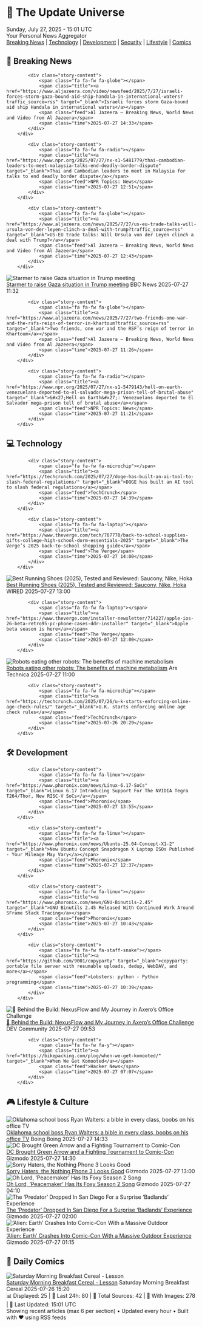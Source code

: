 <!-- Processing 54 RSS feeds at 2025-07-27 15:01:23 UTC -->
<!-- Processing: Poorly Drawn Lines -->
<!-- Processing: Questionable Content -->
<!-- Processing: Girl Genius -->
<!-- Processing: Dinosaur Comics -->
<!-- Processing: CNN Top Stories -->
<!-- Processing: BBC Breaking News -->
<!-- Processing: Al Jazeera Breaking News -->
<!-- Processing: CBC News -->
<!-- Error processing https://rss.cbc.ca/lineup/topstories.xml: The read operation timed out -->
<!-- Processing: Reuters Top News -->
<!-- Processing: Associated Press Breaking -->
<!-- Processing: ABC News Breaking -->
<!-- Processing: Sky News World -->
<!-- Processing: TechCrunch -->
<!-- Processing: O'Reilly Radar -->
<!-- Processing: Slashdot -->
<!-- Processing: Lobsters Python -->
<!-- Processing: Phoronix Linux News -->
<!-- Processing: DistroWatch -->
<!-- Processing: Linux.com -->
<!-- Processing: Red Hat Blog -->
<!-- Processing: Ubuntu Blog -->
<!-- Processing: Martin Fowler -->
<!-- Processing: Lifehacker -->
<!-- Processing: Gizmodo -->
<!-- Processing: Boing Boing -->
<!-- Processing: Schneier on Security -->
<!-- Generated 7 new posts out of 26 feeds processed -->
<div class="newspaper-header">
    <h1 class="newspaper-title">📰 The Update Universe</h1>
    <div class="newspaper-date">Sunday, July 27, 2025 - 15:01 UTC</div>
    <div class="newspaper-subtitle">Your Personal News Aggregator</div>
</div>

<div class="newspaper-nav">
    <a href="#breaking">Breaking News</a> |
    <a href="#tech">Technology</a> |
    <a href="#dev">Development</a> |
    <a href="#security">Security</a> |
    <a href="#lifestyle">Lifestyle</a> |
    <a href="#webcomics">Comics</a>
</div>

<div class="news-section breaking-news" id="breaking">
<h2 class="section-header">🚨 Breaking News</h2>
<div class="stories-container">
<div class="story">
            
            <div class="story-content">
                <span class="fa fa-fw fa-globe"></span>
                <span class="title"><a href="https://www.aljazeera.com/video/newsfeed/2025/7/27/israeli-forces-storm-gaza-bound-aid-ship-handala-in-international-waters?traffic_source=rss" target="_blank">Israeli forces storm Gaza-bound aid ship Handala in international waters</a></span>
                <span class="feed">Al Jazeera – Breaking News, World News and Video from Al Jazeera</span>
                <span class="time">2025-07-27 14:33</span>
            </div>
        </div>
<div class="story">
            
            <div class="story-content">
                <span class="fa fa-fw fa-radio"></span>
                <span class="title"><a href="https://www.npr.org/2025/07/27/nx-s1-5481779/thai-cambodian-leaders-to-meet-malaysia-talks-end-deadly-border-dispute" target="_blank">Thai and Cambodian leaders to meet in Malaysia for talks to end deadly border dispute</a></span>
                <span class="feed">NPR Topics: News</span>
                <span class="time">2025-07-27 12:51</span>
            </div>
        </div>
<div class="story">
            
            <div class="story-content">
                <span class="fa fa-fw fa-globe"></span>
                <span class="title"><a href="https://www.aljazeera.com/news/2025/7/27/us-eu-trade-talks-will-ursula-von-der-leyen-clinch-a-deal-with-trump?traffic_source=rss" target="_blank">US-EU trade talks: Will Ursula von der Leyen clinch a deal with Trump?</a></span>
                <span class="feed">Al Jazeera – Breaking News, World News and Video from Al Jazeera</span>
                <span class="time">2025-07-27 12:43</span>
            </div>
        </div>
<div class="story">
            <img src="https://ichef.bbci.co.uk/ace/standard/240/cpsprodpb/e716/live/b61181d0-6ade-11f0-8dbd-f3d32ebd3327.png" alt="Starmer to raise Gaza situation in Trump meeting" class="story-image" loading="lazy" onerror="this.style.display='none'">
            <div class="story-content">
                <span class="fa fa-fw fa-flag"></span>
                <span class="title"><a href="https://www.bbc.com/news/articles/c5y254078k1o" target="_blank">Starmer to raise Gaza situation in Trump meeting</a></span>
                <span class="feed">BBC News</span>
                <span class="time">2025-07-27 11:32</span>
            </div>
        </div>
<div class="story">
            
            <div class="story-content">
                <span class="fa fa-fw fa-globe"></span>
                <span class="title"><a href="https://www.aljazeera.com/news/2025/7/27/two-friends-one-war-and-the-rsfs-reign-of-terror-in-khartoum?traffic_source=rss" target="_blank">Two friends, one war and the RSF’s reign of terror in Khartoum</a></span>
                <span class="feed">Al Jazeera – Breaking News, World News and Video from Al Jazeera</span>
                <span class="time">2025-07-27 11:26</span>
            </div>
        </div>
<div class="story">
            
            <div class="story-content">
                <span class="fa fa-fw fa-radio"></span>
                <span class="title"><a href="https://www.npr.org/2025/07/27/nx-s1-5479143/hell-on-earth-venezuelans-deported-to-el-salvador-mega-prison-tell-of-brutal-abuse" target="_blank">&#x27;Hell on Earth&#x27;: Venezuelans deported to El Salvador mega-prison tell of brutal abuse</a></span>
                <span class="feed">NPR Topics: News</span>
                <span class="time">2025-07-27 11:21</span>
            </div>
        </div>
</div>
</div>
<div class="news-section tech-news" id="tech">
<h2 class="section-header">💻 Technology</h2>
<div class="stories-container">
<div class="story">
            
            <div class="story-content">
                <span class="fa fa-fw fa-microchip"></span>
                <span class="title"><a href="https://techcrunch.com/2025/07/27/doge-has-built-an-ai-tool-to-slash-federal-regulations/" target="_blank">DOGE has built an AI tool to slash federal regulations</a></span>
                <span class="feed">TechCrunch</span>
                <span class="time">2025-07-27 14:39</span>
            </div>
        </div>
<div class="story">
            
            <div class="story-content">
                <span class="fa fa-fw fa-laptop"></span>
                <span class="title"><a href="https://www.theverge.com/tech/707770/back-to-school-supplies-gifts-college-high-school-dorm-essentials-2025" target="_blank">The Verge’s 2025 back-to-school shopping guide</a></span>
                <span class="feed">The Verge</span>
                <span class="time">2025-07-27 14:00</span>
            </div>
        </div>
<div class="story">
            <img src="https://media.wired.com/photos/6884625679d4a8e16b1b14ed/master/pass/The%20Best%20Running%20Shoes.png" alt="Best Running Shoes (2025), Tested and Reviewed: Saucony, Nike, Hoka" class="story-image" loading="lazy" onerror="this.style.display='none'">
            <div class="story-content">
                <span class="fa fa-fw fa-bolt"></span>
                <span class="title"><a href="https://www.wired.com/gallery/best-running-shoes/" target="_blank">Best Running Shoes (2025), Tested and Reviewed: Saucony, Nike, Hoka</a></span>
                <span class="feed">WIRED</span>
                <span class="time">2025-07-27 13:00</span>
            </div>
        </div>
<div class="story">
            
            <div class="story-content">
                <span class="fa fa-fw fa-laptop"></span>
                <span class="title"><a href="https://www.theverge.com/installer-newsletter/714227/apple-ios-26-beta-retro95-pc-phone-cases-ddr-installer" target="_blank">Apple beta season is here</a></span>
                <span class="feed">The Verge</span>
                <span class="time">2025-07-27 12:00</span>
            </div>
        </div>
<div class="story">
            <img src="https://cdn.arstechnica.net/wp-content/uploads/2025/07/GettyImages-1241908682-500x500.jpg" alt="Robots eating other robots: The benefits of machine metabolism" class="story-image" loading="lazy" onerror="this.style.display='none'">
            <div class="story-content">
                <span class="fa fa-fw fa-cog"></span>
                <span class="title"><a href="https://arstechnica.com/science/2025/07/robots-eating-other-robots-the-benefits-of-machine-metabolism/" target="_blank">Robots eating other robots: The benefits of machine metabolism</a></span>
                <span class="feed">Ars Technica</span>
                <span class="time">2025-07-27 11:00</span>
            </div>
        </div>
<div class="story">
            
            <div class="story-content">
                <span class="fa fa-fw fa-microchip"></span>
                <span class="title"><a href="https://techcrunch.com/2025/07/26/u-k-starts-enforcing-online-age-check-rules/" target="_blank">U.K. starts enforcing online age check rules</a></span>
                <span class="feed">TechCrunch</span>
                <span class="time">2025-07-26 20:29</span>
            </div>
        </div>
</div>
</div>
<div class="news-section dev-news" id="dev">
<h2 class="section-header">🛠️ Development</h2>
<div class="stories-container">
<div class="story">
            
            <div class="story-content">
                <span class="fa fa-fw fa-linux"></span>
                <span class="title"><a href="https://www.phoronix.com/news/Linux-6.17-SoCs" target="_blank">Linux 6.17 Introducing Support For The NVIDIA Tegra T264/Thor, New RISC-V SoCs</a></span>
                <span class="feed">Phoronix</span>
                <span class="time">2025-07-27 13:55</span>
            </div>
        </div>
<div class="story">
            
            <div class="story-content">
                <span class="fa fa-fw fa-linux"></span>
                <span class="title"><a href="https://www.phoronix.com/news/Ubuntu-25.04-Concept-X1-2" target="_blank">New Ubuntu Concept Snapdragon X Laptop ISOs Published - Your Mileage May Vary</a></span>
                <span class="feed">Phoronix</span>
                <span class="time">2025-07-27 12:37</span>
            </div>
        </div>
<div class="story">
            
            <div class="story-content">
                <span class="fa fa-fw fa-linux"></span>
                <span class="title"><a href="https://www.phoronix.com/news/GNU-Binutils-2.45" target="_blank">GNU Binutils 2.45 Released With Continued Work Around SFrame Stack Tracing</a></span>
                <span class="feed">Phoronix</span>
                <span class="time">2025-07-27 10:43</span>
            </div>
        </div>
<div class="story">
            
            <div class="story-content">
                <span class="fa fa-fw fa-staff-snake"></span>
                <span class="title"><a href="https://github.com/9001/copyparty" target="_blank">copyparty: portable file server with resumable uploads, dedup, WebDAV, and more</a></span>
                <span class="feed">Lobsters: python - Python programming</span>
                <span class="time">2025-07-27 10:39</span>
            </div>
        </div>
<div class="story">
            <img src="https://media2.dev.to/dynamic/image/width=800%2Cheight=%2Cfit=scale-down%2Cgravity=auto%2Cformat=auto/https%3A%2F%2Fdev-to-uploads.s3.amazonaws.com%2Fuploads%2Farticles%2Fiha85815m4z5nolpenbg.png" alt="🧩 Behind the Build: NexusFlow and My Journey in Axero’s Office Challenge" class="story-image" loading="lazy" onerror="this.style.display='none'">
            <div class="story-content">
                <span class="fa fa-fw fa-code"></span>
                <span class="title"><a href="https://dev.to/mohamednizzad/behind-the-build-nexusflow-and-my-journey-in-axeros-office-challenge-5gnk" target="_blank">🧩 Behind the Build: NexusFlow and My Journey in Axero’s Office Challenge</a></span>
                <span class="feed">DEV Community</span>
                <span class="time">2025-07-27 09:53</span>
            </div>
        </div>
<div class="story">
            
            <div class="story-content">
                <span class="fa fa-fw fa-y"></span>
                <span class="title"><a href="https://bikepacking.com/plog/when-we-get-komooted/" target="_blank">When We Get Komooted</a></span>
                <span class="feed">Hacker News</span>
                <span class="time">2025-07-27 07:07</span>
            </div>
        </div>
</div>
</div>
<div class="news-section lifestyle-news" id="lifestyle">
<h2 class="section-header">🎮 Lifestyle & Culture</h2>
<div class="stories-container">
<div class="story">
            <img src="https://i0.wp.com/boingboing.net/wp-content/uploads/2025/07/Ryan-Walters-smirking-at-a-public-hearing.-.jpg?fit=1080%2C610&amp;quality=60&amp;ssl=1" alt="Oklahoma school boss Ryan Walters: a bible in every class, boobs on his office TV" class="story-image" loading="lazy" onerror="this.style.display='none'">
            <div class="story-content">
                <span class="fa fa-fw fa-arrow-right"></span>
                <span class="title"><a href="https://boingboing.net/2025/07/27/oklahoma-school-boss-ryan-walters-a-bible-in-every-class-boobs-on-his-office-tv.html" target="_blank">Oklahoma school boss Ryan Walters: a bible in every class, boobs on his office TV</a></span>
                <span class="feed">Boing Boing</span>
                <span class="time">2025-07-27 14:33</span>
            </div>
        </div>
<div class="story">
            <img src="https://gizmodo.com/app/uploads/2025/07/dcko-sdcc.jpg" alt="DC Brought Green Arrow and a Fighting Tournament to Comic-Con" class="story-image" loading="lazy" onerror="this.style.display='none'">
            <div class="story-content">
                <span class="fa fa-fw fa-computer"></span>
                <span class="title"><a href="https://gizmodo.com/dc-ko-absolute-green-arrow-sdcc-2000634564" target="_blank">DC Brought Green Arrow and a Fighting Tournament to Comic-Con</a></span>
                <span class="feed">Gizmodo</span>
                <span class="time">2025-07-27 14:30</span>
            </div>
        </div>
<div class="story">
            <img src="https://gizmodo.com/app/uploads/2025/07/250514_Arbok_PF_White_Fade_16x9.jpg" alt="Sorry Haters, the Nothing Phone 3 Looks Good" class="story-image" loading="lazy" onerror="this.style.display='none'">
            <div class="story-content">
                <span class="fa fa-fw fa-computer"></span>
                <span class="title"><a href="https://gizmodo.com/sorry-haters-the-nothing-phone-3-looks-good-2000632631" target="_blank">Sorry Haters, the Nothing Phone 3 Looks Good</a></span>
                <span class="feed">Gizmodo</span>
                <span class="time">2025-07-27 13:00</span>
            </div>
        </div>
<div class="story">
            <img src="https://gizmodo.com/app/uploads/2025/07/peacemaker-s2sdcc.jpg" alt="Oh Lord, ‘Peacemaker’ Has Its Foxy Season 2 Song" class="story-image" loading="lazy" onerror="this.style.display='none'">
            <div class="story-content">
                <span class="fa fa-fw fa-computer"></span>
                <span class="title"><a href="https://gizmodo.com/peacemaker-season-2-song-sdcc-2000635182" target="_blank">Oh Lord, ‘Peacemaker’ Has Its Foxy Season 2 Song</a></span>
                <span class="feed">Gizmodo</span>
                <span class="time">2025-07-27 04:10</span>
            </div>
        </div>
<div class="story">
            <img src="https://gizmodo.com/app/uploads/2025/07/Predator-Badlands-Activation-SDCC.jpg" alt="The ‘Predator’ Dropped In San Diego For a Surprise ‘Badlands’ Experience" class="story-image" loading="lazy" onerror="this.style.display='none'">
            <div class="story-content">
                <span class="fa fa-fw fa-computer"></span>
                <span class="title"><a href="https://gizmodo.com/predator-badlands-experience-elle-fanning-sdcc-2025-2000634514" target="_blank">The ‘Predator’ Dropped In San Diego For a Surprise ‘Badlands’ Experience</a></span>
                <span class="feed">Gizmodo</span>
                <span class="time">2025-07-27 02:00</span>
            </div>
        </div>
<div class="story">
            <img src="https://gizmodo.com/app/uploads/2025/07/Alien-Earth-Activation-SDCC.jpg" alt="‘Alien: Earth’ Crashes Into Comic-Con With a Massive Outdoor Experience" class="story-image" loading="lazy" onerror="this.style.display='none'">
            <div class="story-content">
                <span class="fa fa-fw fa-computer"></span>
                <span class="title"><a href="https://gizmodo.com/alien-earth-activation-fx-sdcc-2025-2000634479" target="_blank">‘Alien: Earth’ Crashes Into Comic-Con With a Massive Outdoor Experience</a></span>
                <span class="feed">Gizmodo</span>
                <span class="time">2025-07-27 01:15</span>
            </div>
        </div>
</div>
</div>
<div class="news-section webcomics-section" id="webcomics">
<h2 class="section-header">🎨 Daily Comics</h2>
<div class="stories-container">
<div class="story">
            <img src="https://www.smbc-comics.com/comics/1753229703-20250727.png" alt="Saturday Morning Breakfast Cereal - Lesson" class="story-image" loading="lazy" onerror="this.style.display='none'">
            <div class="story-content">
                <span class="fa fa-fw fa-smile"></span>
                <span class="title"><a href="https://www.smbc-comics.com/comic/lesson" target="_blank">Saturday Morning Breakfast Cereal - Lesson</a></span>
                <span class="feed">Saturday Morning Breakfast Cereal</span>
                <span class="time">2025-07-26 15:20</span>
            </div>
        </div>
</div>
</div>

<div class="newspaper-footer">
    <div class="stats">
        📊 Displayed: 25 | 📅 Last 24h: 80 | 📡 Total Sources: 42 | 📸 With Images: 278 |
        🔄 Last Updated: 15:01 UTC
    </div>
    <div class="footer-note">
        Showing recent articles (max 6 per section) • Updated every hour • Built with ❤️ using RSS feeds
    </div>
</div>
